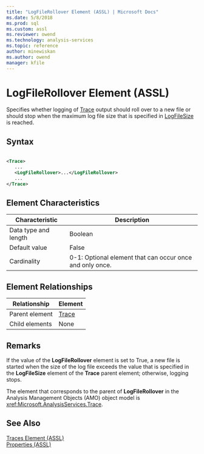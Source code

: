 ```yaml
---
title: "LogFileRollover Element (ASSL) | Microsoft Docs"
ms.date: 5/8/2018
ms.prod: sql
ms.custom: assl
ms.reviewer: owend
ms.technology: analysis-services
ms.topic: reference
author: minewiskan
ms.author: owend
manager: kfile
---
```

# LogFileRollover Element (ASSL)

  Specifies whether logging of [Trace](../../../analysis-services/scripting/objects/trace-element-assl.md) output should roll over to a new file or should stop when the maximum log file size that is specified in [LogFileSize](../../../analysis-services/scripting/properties/logfilesize-element-assl.md) is reached.  
  
## Syntax  
  
```xml  
  
<Trace>  
   ...  
   <LogFileRollover>...</LogFileRollover>  
   ...  
</Trace>  
```  
  
## Element Characteristics  
  
|Characteristic|Description|  
|--------------------|-----------------|  
|Data type and length|Boolean|  
|Default value|False|  
|Cardinality|0-1: Optional element that can occur once and only once.|  
  
## Element Relationships  
  
|Relationship|Element|  
|------------------|-------------|  
|Parent element|[Trace](../../../analysis-services/scripting/objects/trace-element-assl.md)|  
|Child elements|None|  
  
## Remarks  
 If the value of the **LogFileRollover** element is set to True, a new file is started when the size of the log file exceeds the value that is specified in the **LogFileSize** element of the **Trace** parent element; otherwise, logging stops.  
  
 The element that corresponds to the parent of **LogFileRollover** in the Analysis Management Objects (AMO) object model is <xref:Microsoft.AnalysisServices.Trace>.  
  
## See Also  
 [Traces Element &#40;ASSL&#41;](../../../analysis-services/scripting/collections/traces-element-assl.md)   
 [Properties &#40;ASSL&#41;](../../../analysis-services/scripting/properties/properties-assl.md)  
  
  
